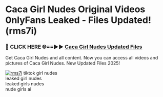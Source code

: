 # Caca Girl Nudes Original Videos 0nlyFans Leaked - Files Updated! (rms7i)

<h3>🔴 CLICK HERE 🌐==►► <a href="https://tinyurl.com/5h6xmrr3" rel="nofollow">Caca Girl Nudes Updated Files</a></h3>

Get Caca Girl Nudes and all content. Now you can access all videos and pictures of Caca Girl Nudes. New Updated Files 2025!

[![rms7i](https://i.imgur.com/KVD873Z.gif)](https://tinyurl.com/5h6xmrr3)
tiktok girl nudes<br>
leaked girl nudes<br>
leaked girls nudes<br>
nude girls ai